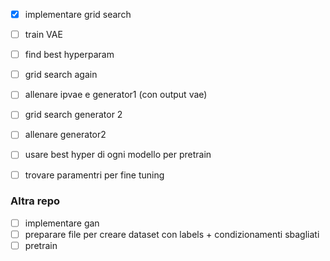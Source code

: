 - [X] implementare grid search
- [ ] train VAE
- [ ] find best hyperparam

- [ ] grid search again
- [ ] allenare ipvae e generator1 (con output vae)

- [ ] grid search generator 2
- [ ] allenare generator2

- [ ] usare best hyper di ogni modello per pretrain
- [ ] trovare paramentri per fine tuning

### Altra repo
- [ ] implementare gan
- [ ] preparare file per creare dataset con labels + condizionamenti sbagliati
- [ ] pretrain